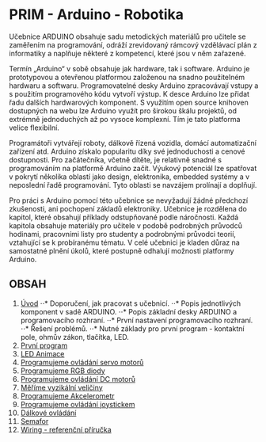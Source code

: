 # PRIM - Arduino - Robotika

Učebnice ARDUINO obsahuje sadu metodických materiálů pro učitele se zaměřením na programování, odráží zrevidovaný rámcový vzdělávací plán z informatiky a naplňuje některé z kompetencí, které jsou v něm zařazené.

Termín „Arduino“ v sobě obsahuje jak hardware, tak i software. Arduino je prototypovou a otevřenou platformou založenou na snadno použitelném hardwaru a softwaru. Programovatelné desky Arduino zpracovávají vstupy a s použitím programového kódu vytvoří výstup. K desce Arduino lze přidat řadu dalších hardwarových komponent. S využitím open source knihoven dostupných na webu lze Arduino využít pro širokou škálu projektů, od extrémně jednoduchých až po vysoce komplexní. Tím je tato platforma velice flexibilní.

Programátoři vytvářejí roboty, dálkově řízená vozidla, domácí automatizační zařízení atd. Arduino získalo popularitu díky své jednoduchosti a cenové dostupnosti. Pro začátečníka, včetně dítěte, je relativně snadné s programováním na platformě Arduino začít. Výukový potenciál lze spatřovat v pokrytí několika oblastí jako design, elektronika, embedded systémy a v neposlední řadě programování. Tyto oblasti se navzájem prolínají a doplňují.

Pro práci s Arduino pomocí této učebnice se nevyžadují žádné předchozí zkušenosti, ani pochopení základů elektroniky. Učebnice je rozdělena do kapitol, které obsahují příklady odstupňované podle náročnosti. Každá kapitola obsahuje materiály pro učitele v podobě podrobných průvodců hodinami, pracovními listy pro studenty a podrobnými průvodci teorií, vztahující se k probíranému tématu. V celé učebnici je kladen důraz na samostatné plnění úkolů, které postupně odhalují možnosti platformy Arduino.

## OBSAH

1. [Úvod](https://github.com/Nowis75/PRIM/tree/master/Experiments/_Uvod) 
⋅⋅* Doporučení, jak pracovat s učebnicí.
⋅⋅* Popis jednotlivých komponent v sadě ARDUINO. 
⋅⋅* Popis základní desky ARDUINO a programovacího rozhraní.
⋅⋅* První nastavení programovacího rozhraní.
⋅⋅* Řešení problémů.
⋅⋅* Nutné základy pro první program - kontaktní pole, ohmův zákon, tlačítka, LED.
2. [První program](https://github.com/Nowis75/PRIM/tree/master/Experiments/01_PRVNI_PROGRAM) 
3. [LED Animace](https://github.com/Nowis75/PRIM/tree/master/Experiments/02_LED_ANIMATION) 
4. [Programujeme ovládání servo motorů](https://github.com/Nowis75/PRIM/tree/master/Experiments/03_SERVO) 
5. [Programujeme RGB diody](https://github.com/Nowis75/PRIM/tree/master/Experiments/04_RGB_LED) 
6. [Programujeme ovládání DC motorů](https://github.com/Nowis75/PRIM/tree/master/Experiments/05_MOTOR_DC) 
7. [Měříme vyzikální veličiny](https://github.com/Nowis75/PRIM/tree/master/Experiments/06_THERMO_DISPLAY) 
8. [Programujeme Akcelerometr](https://github.com/Nowis75/PRIM/tree/master/Experiments/07_ACCELEROMETER) 
9. [Programujeme ovládání joystickem](https://github.com/Nowis75/PRIM/tree/master/Experiments/08_JOYSTICK) 
10. [Dálkové ovládání](https://github.com/Nowis75/PRIM/tree/master/Experiments/09_IR_REMOTE_CONTROL) 
11. [Semafor](https://github.com/Nowis75/PRIM/tree/master/Experiments/10_SEMAPHORE) 
12. [Wiring - referenční příručka](https://github.com/Nowis75/PRIM/tree/master/Experiments/Wiring%20-%20refere%C4%8Dn%C3%AD%20p%C5%99%C3%ADru%C4%8Dka)
